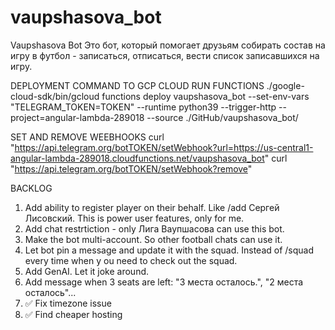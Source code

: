 # vaupshasova_bot
Vaupshasova Bot
Это бот, который помогает друзьям собирать состав на игру в футбол - записаться, отписаться, вести список записавшихся на игру.

DEPLOYMENT COMMAND TO GCP CLOUD RUN FUNCTIONS
./google-cloud-sdk/bin/gcloud functions deploy vaupshasova_bot --set-env-vars "TELEGRAM_TOKEN=TOKEN" --runtime python39 --trigger-http --project=angular-lambda-289018 --source ./GitHub/vaupshasova_bot/

SET AND REMOVE WEEBHOOKS
curl "https://api.telegram.org/botTOKEN/setWebhook?url=https://us-central1-angular-lambda-289018.cloudfunctions.net/vaupshasova_bot"
curl "https://api.telegram.org/botTOKEN/setWebhook?remove"

BACKLOG
1. Add ability to register player on their behalf. Like /add Сергей Лисовский. This is power user features, only for me.
2. Add chat restrtiction - only Лига Ваупшасова can use this bot.
3. Make the bot multi-account. So other football chats can use it.
4. Let bot pin a message and update it with the squad. Instead of /squad every time when y ou need to check out the squad.
5. Add GenAI. Let it joke around.
6. Add message when 3 seats are left: "3 места осталось.", "2 места осталось"...
7. ✅ Fix timezone issue
8. ✅ Find cheaper hosting